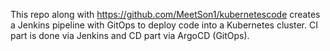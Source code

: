 This repo along with https://github.com/MeetSon1/kubernetescode creates a Jenkins pipeline with GitOps to deploy code into a Kubernetes cluster. CI part is done via Jenkins and CD part via ArgoCD (GitOps).
